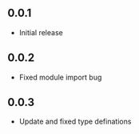 ## 0.0.1

- Initial release

## 0.0.2

- Fixed module import bug

## 0.0.3

- Update and fixed type definations